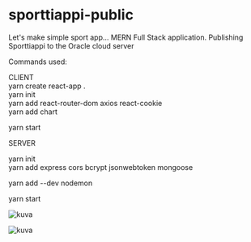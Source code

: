 # sporttiappi-public
Let's make simple sport app...   MERN Full Stack  application. Publishing Sporttiappi to the Oracle cloud server
  
  
Commands used:   

CLIENT  
yarn create react-app .      
yarn init    
yarn add react-router-dom axios react-cookie  
yarn add chart  

yarn start  
  

SERVER   

yarn init    
yarn add express cors bcrypt jsonwebtoken mongoose   
  
   
yarn add --dev nodemon   

yarn start    
 
 
 ![kuva](https://user-images.githubusercontent.com/36517928/229368253-d50f21e8-48f4-4414-b689-5cf384d45c17.png)
        
![kuva](https://user-images.githubusercontent.com/36517928/230557391-c967f2f7-344d-4261-9be4-752bbde2d218.png)

